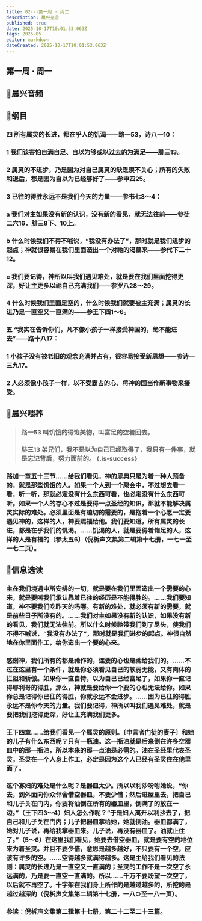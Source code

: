 ```yaml
---
title: 02---第一周 · 周二
description: 晨兴圣言
published: true
date: 2025-10-17T10:01:53.063Z
tags: 2025-05
editor: markdown
dateCreated: 2025-10-17T10:01:53.063Z
---
```


## 第一周 · 周一
## 🎵晨兴音频

## 📖纲目

### 四    所有属灵的长进，都在乎人的饥渴——路一53，诗八一10：

### 1    我们该害怕自满自足、自以为够或以过去的为满足——腓三13。

### 2    属灵的不进步，乃是因为对自己属灵的缺乏漠不关心；所有的失败和退后，都是因为自以为已经够好了——参申四25。

### 3    已往的得胜永远不是我们今天的力量——参书七3～4：

### a    我们对主如果没有新的认识，没有新的看见，就无法往前——参徒二六16，腓三8下、10上。

### b    什么时候我们不得不喊说，“我没有办法了”，那时就是我们进步的起点；神就很容易在我们里面造出一个对祂的渴慕来——参代下二十12。

### c    我们要记得，神所以叫我们遇见难处，就是要在我们里面挖得更深，好让主更多以祂自己充满我们——参罗八28～29。

### 4    什么时候我们里面是空的，什么时候我们就要被主充满；属灵的长进乃是一直空又一直满的——参王下四1～6。

### 五    “我实在告诉你们，凡不像小孩子一样接受神国的，绝不能进去”——路十八17：

### 1    小孩子没有被老旧的观念充满并占有，很容易接受新思想——参诗一三九17。

### 2    人必须像小孩子一样，以不受霸占的心，将神的国当作新事物来接受。

## 📖晨兴喂养

>### **路一53    叫饥饿的得饱美物，叫富足的空着回去。**
>
>### **腓三13    弟兄们，我不是以为自己已经取得了，我只有一件事，就是忘记背后，努力面前的。** {.is-success}

### 路加一章五十三节……给我们看见，神的恩典只是为着一种人预备的，就是那些饥饿的人。如果一个人到一个聚会中，不过想去看一看，听一听，那就必定没有什么东西可看，也必定没有什么东西可听。如果一个人的存心不过是要得一点圣经的知识，那就不能解决属灵实际的难处。必须里面是有迫切的需要的，是抱着一个心愿一定要遇见神的，这样的人，神要赐福给他。我们要知道，所有属灵的长进，都是在乎我们的饥渴。……饥渴的人，就是要得着饱足的人，这样的人是有福的〔参太五6〕（倪柝声文集第二辑第十七册，一七一至一七二页）。

## 📖信息选读

### 主在我们境遇中所安排的一切，就是要在我们里面造出一个需要的心来，就是要叫我们承认靠着已往的经历是不能得胜的。……我们要知道，神不要我们吃昨天的吗哪。有新的难处，就必须有新的需要，就是前些日子所没有的。……我们对主如果没有新的认识，如果没有新的看见，我们就无法往前。所以什么时候祂带我们到了尽头，使我们不得不喊说，“我没有办法了”，那时就是我们进步的起点。神很自然地在你里面作工，给你造出一个要的心来。

### 感谢神，我们所有的都是祂作的，连要的心也是祂给我们的。……不过在这里有一个条件，就是你必须看见自己的软弱无能，又有肉体的拦阻和骄傲。如果你一直自恃，以为自己已经富足了，如果你一直记得耶利哥的得胜，那么，神就是要给你一个要的心也无法给你。如果你总是记得你已往的得胜，你就永远不会进步。……因为已往的得胜永远不是你今天的力量。我们要记得，神所以叫我们遇见难处，就是要把我们挖得更深，好让主充满我们更多。

### 王下四章……给我们看见一个属灵的原则。〔申言者门徒的妻子〕和她的儿子有什么东西呢？只有一瓶油。这一瓶油就是后来倒在许多空器皿中的那一瓶油，所以本来的那一点油是必需的。油在圣经里代表圣灵。圣灵在一个人身上作工，必定是因为这个人已经有圣灵住在他里面了。

### 这个寡妇的难处是什么呢？是器皿太少。所以以利沙吩咐她说，“你去，到外面向你众邻舍借空器皿，不要少借；然后进屋里去，把自己和儿子关在门内，你要将油倒在所有的器皿里，倒满了的放在一边。”（王下四3～4）妇人怎么作呢？“于是妇人离开以利沙去了，把自己和儿子关在门内；儿子把器皿拿给她，她就倒油。器皿都满了，她对儿子说，再给我拿器皿来。儿子说，再没有器皿了。油就止住了。”（5～6）在这里我们看见，她要去借空器皿，就是要有空的地位来为着圣灵。并且不要少借，意思是越多越好，不只要有一个空，应该有许多的空。……空得越多就满得越多。这是主给我们看见的法则：属灵的长进乃是一直空又一直满的；圣灵的工作不是一次空了永远满的，乃是要一直空一直满的。所以……千万不要盼望一次空了，以后就不再空了。十字架在我们身上所作的是越过越多的，所挖的是越过越深的（倪柝声文集第二辑第十七册，一八○至一八一页）。

### 参读：倪柝声文集第二辑第十七册，第二十二至二十三篇。
<!-- Google tag (gtag.js) -->
<script async src="https://www.googletagmanager.com/gtag/js?id=G-1P8709Z16T"></script>
<script>
  window.dataLayer = window.dataLayer || [];
  function gtag(){dataLayer.push(arguments);}
  gtag('js', new Date());

  gtag('config', 'G-1P8709Z16T');
</script>